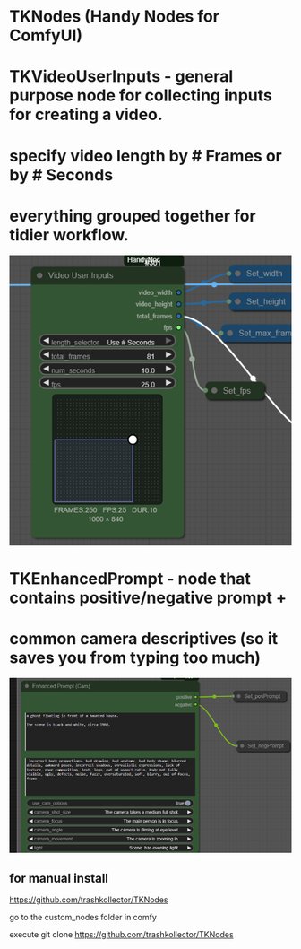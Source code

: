 # TKNodes (Handy Nodes for ComfyUI)

# TKVideoUserInputs - general purpose node for collecting inputs for creating a video.
#                     specify video length by # Frames or by # Seconds
#                     everything grouped together for tidier workflow.


![Alt text](assets/tkvideouserinputs.png)


# TKEnhancedPrompt - node that contains positive/negative prompt +
#                    common camera descriptives (so it saves you from typing too much)


![Alt text](assets/tkenhancedprompt.png)

for manual install
---------------------
https://github.com/trashkollector/TKNodes

go to the custom_nodes folder in comfy

execute 
git clone https://github.com/trashkollector/TKNodes




